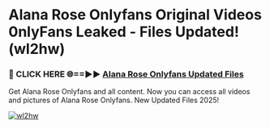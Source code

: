 # Alana Rose Onlyfans Original Videos 0nlyFans Leaked - Files Updated! (wl2hw)

<h3>🔴 CLICK HERE 🌐==►► <a href="https://tinyurl.com/2m67pmp6" rel="nofollow">Alana Rose Onlyfans Updated Files</a></h3>

Get Alana Rose Onlyfans and all content. Now you can access all videos and pictures of Alana Rose Onlyfans. New Updated Files 2025!

[![wl2hw](https://i.imgur.com/H4QAA4z.gif)](https://tinyurl.com/2m67pmp6)